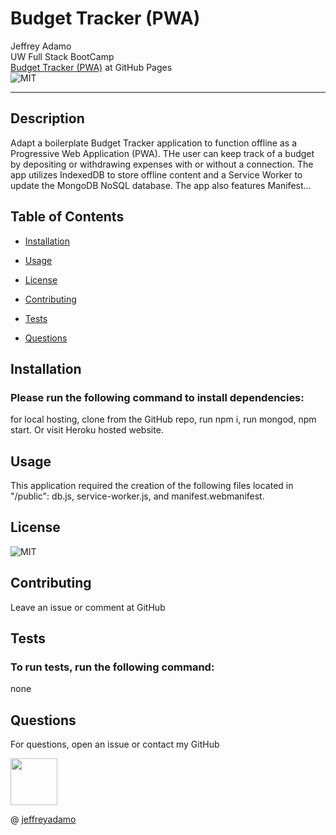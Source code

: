 # Budget Tracker (PWA)

Jeffrey Adamo  
UW Full Stack BootCamp  
[Budget Tracker (PWA)](#) at GitHub Pages  
![MIT](https://img.shields.io/badge/license-MIT-green)  
***

## Description

Adapt a boilerplate Budget Tracker application to function offline as a Progressive Web Application (PWA). THe user can keep track of a budget by depositing or withdrawing expenses with or without a connection. The app utilizes IndexedDB to store offline content and a Service Worker to update the MongoDB NoSQL database. The app also features Manifest...

## Table of Contents

* [Installation](#installation)

* [Usage](#usage)

* [License](#license)

* [Contributing](#contributing)

* [Tests](#tests)

* [Questions](#questions)

## Installation

### Please run the following command to install dependencies:


for local hosting, clone from the GitHub repo, run npm i, run mongod, npm start. Or visit Heroku hosted website. 


## Usage

This application required the creation of the following files located in "/public": db.js, service-worker.js, and manifest.webmanifest.

## License

![MIT](https://img.shields.io/badge/license-MIT-green)

## Contributing

Leave an issue or comment at GitHub

## Tests

### To run tests, run the following command:


none


## Questions

For questions, open an issue or contact my GitHub  


<img src="https://avatars3.githubusercontent.com/u/58490053?v=4" width="75">    

@ [jeffreyadamo](http://www.github.com/jeffreyadamo)  

 